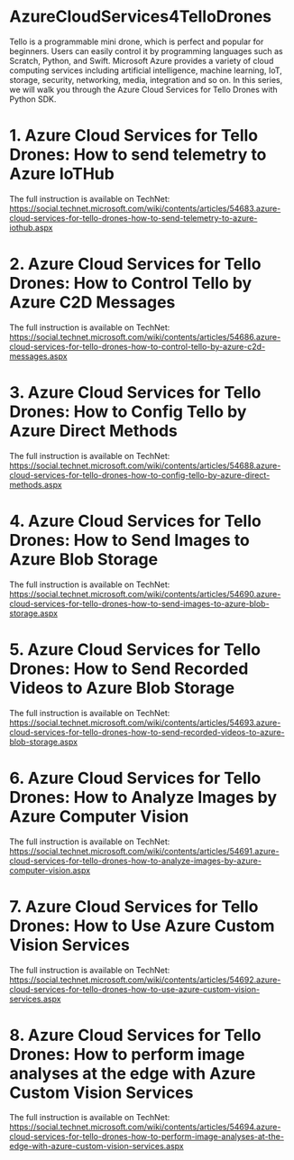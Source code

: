 # AzureCloudServices4TelloDrones
Tello is a programmable mini drone, which is perfect and popular for beginners. Users can easily control it by programming languages such as Scratch, Python, and Swift. Microsoft Azure provides a variety of cloud computing services including artificial intelligence, machine learning, IoT, storage, security, networking, media, integration and so on. In this series, we will walk you through the Azure Cloud Services for Tello Drones with Python SDK.  

# 1. Azure Cloud Services for Tello Drones: How to send telemetry to Azure IoTHub
The full instruction is available on TechNet: https://social.technet.microsoft.com/wiki/contents/articles/54683.azure-cloud-services-for-tello-drones-how-to-send-telemetry-to-azure-iothub.aspx 

# 2. Azure Cloud Services for Tello Drones: How to Control Tello by Azure C2D Messages
The full instruction is available on TechNet: https://social.technet.microsoft.com/wiki/contents/articles/54686.azure-cloud-services-for-tello-drones-how-to-control-tello-by-azure-c2d-messages.aspx

# 3. Azure Cloud Services for Tello Drones: How to Config Tello by Azure Direct Methods
The full instruction is available on TechNet: https://social.technet.microsoft.com/wiki/contents/articles/54688.azure-cloud-services-for-tello-drones-how-to-config-tello-by-azure-direct-methods.aspx

# 4. Azure Cloud Services for Tello Drones: How to Send Images to Azure Blob Storage
The full instruction is available on TechNet: https://social.technet.microsoft.com/wiki/contents/articles/54690.azure-cloud-services-for-tello-drones-how-to-send-images-to-azure-blob-storage.aspx

# 5. Azure Cloud Services for Tello Drones: How to Send Recorded Videos to Azure Blob Storage
The full instruction is available on TechNet: https://social.technet.microsoft.com/wiki/contents/articles/54693.azure-cloud-services-for-tello-drones-how-to-send-recorded-videos-to-azure-blob-storage.aspx

# 6. Azure Cloud Services for Tello Drones: How to Analyze Images by Azure Computer Vision
The full instruction is available on TechNet: https://social.technet.microsoft.com/wiki/contents/articles/54691.azure-cloud-services-for-tello-drones-how-to-analyze-images-by-azure-computer-vision.aspx

# 7. Azure Cloud Services for Tello Drones: How to Use Azure Custom Vision Services
The full instruction is available on TechNet: https://social.technet.microsoft.com/wiki/contents/articles/54692.azure-cloud-services-for-tello-drones-how-to-use-azure-custom-vision-services.aspx

# 8. Azure Cloud Services for Tello Drones: How to perform image analyses at the edge with Azure Custom Vision Services
The full instruction is available on TechNet: https://social.technet.microsoft.com/wiki/contents/articles/54694.azure-cloud-services-for-tello-drones-how-to-perform-image-analyses-at-the-edge-with-azure-custom-vision-services.aspx

